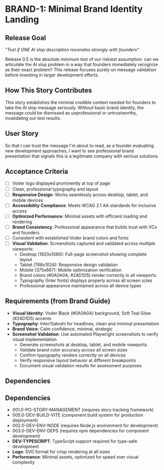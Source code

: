 # BRAND-1: Minimal Brand Identity Landing

## Release Goal

_"Test if ONE AI slop description resonates strongly with founders"_

Release 0.5 is the absolute minimum test of our riskiest assumption: can we articulate the AI slop problem in a way that founders immediately recognize as their exact problem? This release focuses purely on message validation before investing in larger development efforts.

## How This Story Contributes

This story establishes the minimal credible context needed for founders to take the AI slop message seriously. Without basic brand identity, the message could be dismissed as unprofessional or untrustworthy, invalidating our test results.

## User Story

So that I can trust the message I'm about to read, as a founder evaluating new development approaches, I want to see professional brand presentation that signals this is a legitimate company with serious solutions.

## Acceptance Criteria

- [ ] Voder logo displayed prominently at top of page
- [ ] Clean, professional typography and layout
- [ ] **Responsive Design**: Works seamlessly across desktop, tablet, and mobile devices
- [ ] **Accessibility Compliance**: Meets WCAG 2.1 AA standards for inclusive access
- [ ] **Optimized Performance**: Minimal assets with efficient loading and rendering
- [ ] **Brand Consistency**: Professional appearance that builds trust with VCs and founders
- [ ] Consistent with established Voder brand colors and fonts
- [ ] **Visual Validation**: Screenshots captured and validated across multiple viewports:
  - Desktop (1920x1080): Full-page screenshot showing complete layout
  - Tablet (768x1024): Responsive design validation
  - Mobile (375x667): Mobile optimization verification
  - Brand colors (#0A0A0A, #24D1D5) render correctly in all viewports
  - Typography (Inter fonts) displays properly across all screen sizes
  - Professional appearance maintained across all device types

## Requirements (from Brand Guide)

- **Visual Identity**: Voder Black (#0A0A0A) background, Soft Teal Glow (#24D1D5) accents
- **Typography**: Inter/Satoshi for headlines, clean and minimal presentation
- **Brand Voice**: Calm confidence, minimal, strategic
- **Screenshot Validation**: Use automated Playwright screenshots to verify visual implementation
  - Generate screenshots at desktop, tablet, and mobile viewports
  - Validate brand color accuracy across all screen sizes
  - Confirm typography renders correctly on all devices
  - Verify responsive layout behavior at different breakpoints
  - Document visual validation results for assessment purposes

## Dependencies

## Dependencies

- 001.0-PO-STORY-MANAGEMENT (requires story tracking framework)
- 005.0-DEV-BUILD-VITE (component build system for production deployment)
- 002.0-DEV-ENV-NODE (requires Node.js environment for development)
- 003.0-DEV-ENV-DEPS (requires npm dependencies for component development)
- **DEV-TYPESCRIPT**: TypeScript support required for type-safe development
- **Logo**: SVG format for crisp rendering at all sizes
- **Performance**: Minimal assets, optimized for speed over visual complexity
